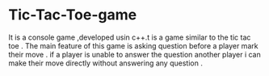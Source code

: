 # Tic-Tac-Toe-game
It is a console game ,developed usin c++.t is a game similar to the tic tac toe . The main feature of this game is asking question before a player mark their move . if a player is unable to answer the question another player i can make their move directly without answering any question .
